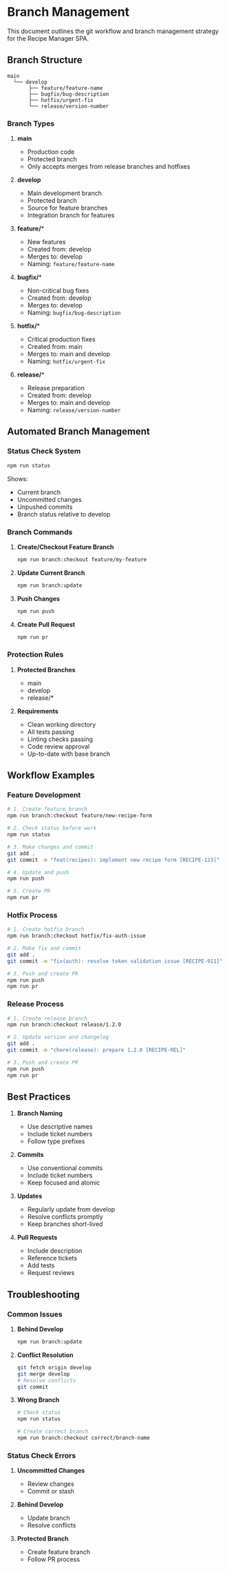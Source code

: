# Branch Management

This document outlines the git workflow and branch management strategy for the Recipe Manager SPA.

## Branch Structure

```
main
  └── develop
       ├── feature/feature-name
       ├── bugfix/bug-description
       ├── hotfix/urgent-fix
       └── release/version-number
```

### Branch Types

1. **main**
   - Production code
   - Protected branch
   - Only accepts merges from release branches and hotfixes

2. **develop**
   - Main development branch
   - Protected branch
   - Source for feature branches
   - Integration branch for features

3. **feature/***
   - New features
   - Created from: develop
   - Merges to: develop
   - Naming: `feature/feature-name`

4. **bugfix/***
   - Non-critical bug fixes
   - Created from: develop
   - Merges to: develop
   - Naming: `bugfix/bug-description`

5. **hotfix/***
   - Critical production fixes
   - Created from: main
   - Merges to: main and develop
   - Naming: `hotfix/urgent-fix`

6. **release/***
   - Release preparation
   - Created from: develop
   - Merges to: main and develop
   - Naming: `release/version-number`

## Automated Branch Management

### Status Check System

```bash
npm run status
```

Shows:
- Current branch
- Uncommitted changes
- Unpushed commits
- Branch status relative to develop

### Branch Commands

1. **Create/Checkout Feature Branch**
   ```bash
   npm run branch:checkout feature/my-feature
   ```

2. **Update Current Branch**
   ```bash
   npm run branch:update
   ```

3. **Push Changes**
   ```bash
   npm run push
   ```

4. **Create Pull Request**
   ```bash
   npm run pr
   ```

### Protection Rules

1. **Protected Branches**
   - main
   - develop
   - release/*

2. **Requirements**
   - Clean working directory
   - All tests passing
   - Linting checks passing
   - Code review approval
   - Up-to-date with base branch

## Workflow Examples

### Feature Development

```bash
# 1. Create feature branch
npm run branch:checkout feature/new-recipe-form

# 2. Check status before work
npm run status

# 3. Make changes and commit
git add .
git commit -m "feat(recipes): implement new recipe form [RECIPE-123]"

# 4. Update and push
npm run push

# 5. Create PR
npm run pr
```

### Hotfix Process

```bash
# 1. Create hotfix branch
npm run branch:checkout hotfix/fix-auth-issue

# 2. Make fix and commit
git add .
git commit -m "fix(auth): resolve token validation issue [RECIPE-911]"

# 3. Push and create PR
npm run push
npm run pr
```

### Release Process

```bash
# 1. Create release branch
npm run branch:checkout release/1.2.0

# 2. Update version and changelog
git add .
git commit -m "chore(release): prepare 1.2.0 [RECIPE-REL]"

# 3. Push and create PR
npm run push
npm run pr
```

## Best Practices

1. **Branch Naming**
   - Use descriptive names
   - Include ticket numbers
   - Follow type prefixes

2. **Commits**
   - Use conventional commits
   - Include ticket numbers
   - Keep focused and atomic

3. **Updates**
   - Regularly update from develop
   - Resolve conflicts promptly
   - Keep branches short-lived

4. **Pull Requests**
   - Include description
   - Reference tickets
   - Add tests
   - Request reviews

## Troubleshooting

### Common Issues

1. **Behind Develop**
   ```bash
   npm run branch:update
   ```

2. **Conflict Resolution**
   ```bash
   git fetch origin develop
   git merge develop
   # Resolve conflicts
   git commit
   ```

3. **Wrong Branch**
   ```bash
   # Check status
   npm run status
   
   # Create correct branch
   npm run branch:checkout correct/branch-name
   ```

### Status Check Errors

1. **Uncommitted Changes**
   - Review changes
   - Commit or stash

2. **Behind Develop**
   - Update branch
   - Resolve conflicts

3. **Protected Branch**
   - Create feature branch
   - Follow PR process